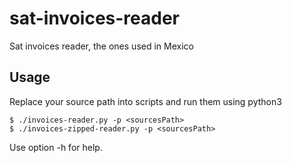 # sat-invoices-reader
Sat invoices reader, the ones used in Mexico

## Usage

Replace your source path into scripts and run them using python3

```
$ ./invoices-reader.py -p <sourcesPath>
$ ./invoices-zipped-reader.py -p <sourcesPath>
```

Use option -h for help.
